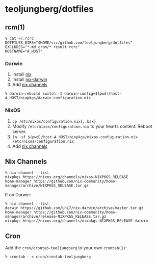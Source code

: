 # teoljungberg/dotfiles

## rcm(1)

```
% cat ~/.rcrc
DOTFILES_DIRS="$HOME/src/github.com/teoljungberg/dotfiles"
EXCLUDES="*.md cron/* result rcrc"
HOSTNAME="A_HOST"
```

### Darwin

1. Install [nix]
1. Install [nix-darwin]
1. Add [nix channels](#nix-channels)

```
% darwin-rebuild switch -I darwin-config=$(pwd)/host-A_HOST/nixpkgs/darwin-configuration.nix
```

### NixOS

1. `cp /etc/nixos/configuration.nix{,.bak}`
1. Modify `/etc/nixos/configuration.nix` to your hearts content. Reboot server.
1. `ln -sf $(pwd)/host-A_HOST/nixpkgs/nixos-configuration.nix /etc/nixos/configuration.nix`
1. Add [nix channels](#nix-channels)

## Nix Channels

```
% nix-channel --list
nixpkgs https://nixos.org/channels/nixos-NIXPKGS_RELEASE
home-manager https://github.com/nix-community/home-manager/archive/NIXPKGS_RELEASE.tar.gz
```

If on Darwin:

```
% nix-channel --list
darwin https://github.com/LnL7/nix-darwin/archive/master.tar.gz
home-manager https://github.com/nix-community/home-manager/archive/release-NIXPKGS_RELEASE.tar.gz
nixpkgs https://nixos.org/channels/nixpkgs-NIXPKGS_RELEASE-darwin
```

## Cron

Add the `cron/crontab-teoljungberg` to your own `crontab(1)`:

```
% crontab - < cron/crontab-teoljungberg
```

[nix]: https://determinate.systems/posts/determinate-nix-installer/
[nix-darwin]: https://github.com/LnL7/nix-darwin
